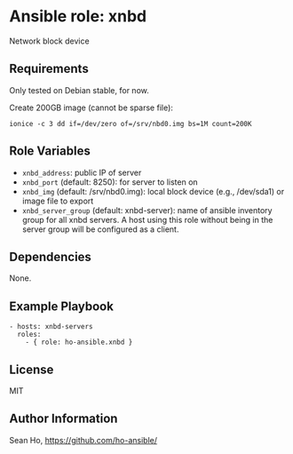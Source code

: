 # Ansible role: xnbd
Network block device

## Requirements
Only tested on Debian stable, for now.

Create 200GB image (cannot be sparse file):
```
ionice -c 3 dd if=/dev/zero of=/srv/nbd0.img bs=1M count=200K
```

## Role Variables
+ `xnbd_address`: public IP of server
+ `xnbd_port` (default: 8250): for server to listen on
+ `xnbd_img` (default: /srv/nbd0.img): local block device
  (e.g., /dev/sda1) or image file to export
+ `xnbd_server_group` (default: xnbd-server): name of
  ansible inventory group for all xnbd servers.
  A host using this role without being in the server group
  will be configured as a client.

## Dependencies
None.

## Example Playbook

```
- hosts: xnbd-servers
  roles:
    - { role: ho-ansible.xnbd }
```

## License
MIT

## Author Information
Sean Ho, https://github.com/ho-ansible/
